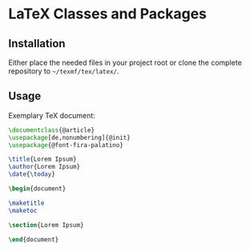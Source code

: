 # LaTeX Classes and Packages

## Installation

Either place the needed files in your project root or clone the complete repository to `~/texmf/tex/latex/`.

## Usage

Exemplary TeX document:

```latex
\documentclass{@article}
\usepackage[de,nonumbering]{@init}
\usepackage{@font-fira-palatino}

\title{Lorem Ipsum}
\author{Lorem Ipsum}
\date{\today}

\begin{document}

\maketitle
\maketoc

\section{Lorem Ipsum}

\end{document}
```

